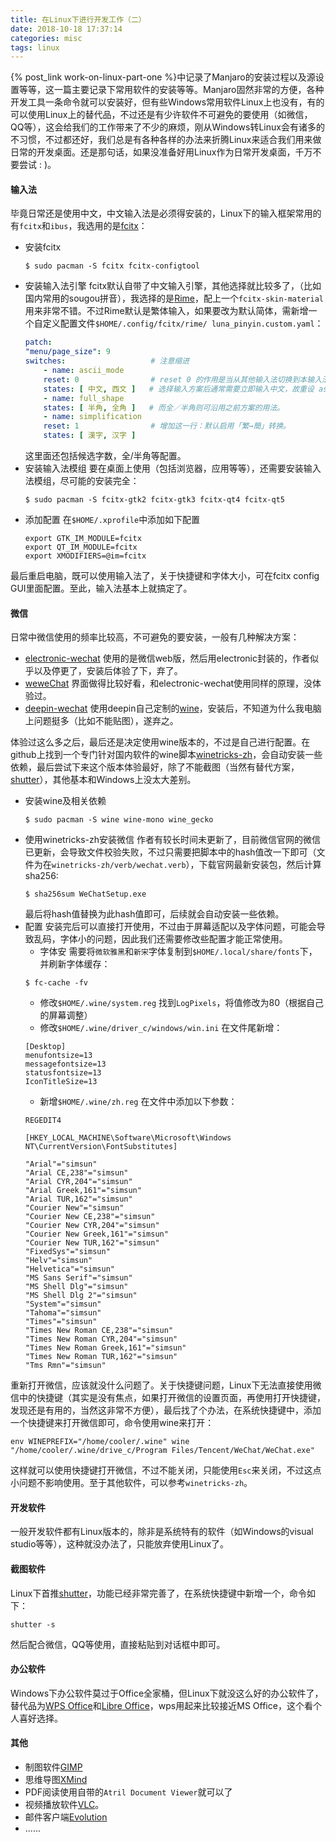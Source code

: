 ```yaml
---
title: 在Linux下进行开发工作（二）
date: 2018-10-18 17:37:14
categories: misc
tags: linux
---
```


{% post_link work-on-linux-part-one %}中记录了Manjaro的安装过程以及源设置等等，这一篇主要记录下常用软件的安装等等。Manjaro固然非常的方便，各种开发工具一条命令就可以安装好，但有些Windows常用软件Linux上也没有，有的可以使用Linux上的替代品，不过还是有少许软件不可避免的要使用（如微信，QQ等），这会给我们的工作带来了不少的麻烦，刚从Windows转Linux会有诸多的不习惯，不过都还好，我们总是有各种各样的办法来折腾Linux来适合我们用来做日常的开发桌面。还是那句话，如果没准备好用Linux作为日常开发桌面，千万不要尝试 : )。
<!-- more -->


#### 输入法
毕竟日常还是使用中文，中文输入法是必须得安装的，Linux下的输入框架常用的有`fcitx`和`ibus`，我选用的是[fcitx][1]：
* 安装fcitx
    ```shell
    $ sudo pacman -S fcitx fcitx-configtool 
    ```
* 安装输入法引擎
    fcitx默认自带了中文输入引擎，其他选择就比较多了，（比如国内常用的sougou拼音），我选择的是[Rime][2]，配上一个`fcitx-skin-material`用来非常不错。不过Rime默认是繁体输入，如果要改为默认简体，需新增一个自定义配置文件`$HOME/.config/fcitx/rime/
    luna_pinyin.custom.yaml`：
    ```yml
    patch:
    "menu/page_size": 9
    switches:                   # 注意缩进
        - name: ascii_mode
        reset: 0                # reset 0 的作用是当从其他输入法切换到本输入法重设为指定状态
        states: [ 中文, 西文 ]   # 选择输入方案后通常需要立即输入中文，故重设 ascii_mode = 0
        - name: full_shape
        states: [ 半角, 全角 ]   # 而全／半角则可沿用之前方案的用法。
        - name: simplification
        reset: 1                # 增加这一行：默认启用「繁→簡」转换。
        states: [ 漢字, 汉字 ]
    ```
    这里面还包括候选字数，全/半角等配置。
* 安装输入法模组
    要在桌面上使用（包括浏览器，应用等等），还需要安装输入法模组，尽可能的安装完全：
    ```shell
    $ sudo pacman -S fcitx-gtk2 fcitx-gtk3 fcitx-qt4 fcitx-qt5
    ```
* 添加配置
    在`$HOME/.xprofile`中添加如下配置
    ```text
    export GTK_IM_MODULE=fcitx
    export QT_IM_MODULE=fcitx
    export XMODIFIERS=@im=fcitx
    ```
最后重启电脑，既可以使用输入法了，关于快捷键和字体大小，可在fcitx config GUI里面配置。至此，输入法基本上就搞定了。

#### 微信
日常中微信使用的频率比较高，不可避免的要安装，一般有几种解决方案：
* [electronic-wechat][3]
使用的是微信web版，然后用electronic封装的，作者似乎以及停更了，安装后体验了下，弃了。
* [weweChat][4]
界面做得比较好看，和electronic-wechat使用同样的原理，没体验过。
* [deepin-wechat][5]
使用deepin自己定制的[wine][6]，安装后，不知道为什么我电脑上问题挺多（比如不能贴图），遂弃之。

体验过这么多之后，最后还是决定使用wine版本的，不过是自己进行配置。在github上找到一个专门针对国内软件的wine脚本[winetricks-zh][7]，会自动安装一些依赖，最后尝试下来这个版本体验最好，除了不能截图（当然有替代方案，[shutter][8]），其他基本和Windows上没太大差别。
* 安装wine及相关依赖
    ```shell
    $ sudo pacman -S wine wine-mono wine_gecko
    ```
* 使用winetricks-zh安装微信
    作者有较长时间未更新了，目前微信官网的微信已更新，会导致文件校验失败，不过只需要把脚本中的hash值改一下即可（文件为在`winetricks-zh/verb/wechat.verb`），下载官网最新安装包，然后计算sha256:
    ```shell
    $ sha256sum WeChatSetup.exe
    ```
    最后将hash值替换为此hash值即可，后续就会自动安装一些依赖。
* 配置
    安装完后可以直接打开使用，不过由于屏幕适配以及字体问题，可能会导致乱码，字体小的问题，因此我们还需要修改些配置才能正常使用。
    - 字体安
    需要将`微软雅黑`和`新宋`字体复制到`$HOME/.local/share/fonts`下，并刷新字体缓存：
    ```shell
    $ fc-cache -fv
    ```
    - 修改`$HOME/.wine/system.reg`
    找到`LogPixels`，将值修改为80（根据自己的屏幕调整）
    - 修改`$HOME/.wine/driver_c/windows/win.ini`
    在文件尾新增：
    ```text
    [Desktop]
    menufontsize=13
    messagefontsize=13
    statusfontsize=13
    IconTitleSize=13
    ```
    - 新增`$HOME/.wine/zh.reg`
    在文件中添加以下参数：
    ```text
    REGEDIT4

    [HKEY_LOCAL_MACHINE\Software\Microsoft\Windows NT\CurrentVersion\FontSubstitutes]

    "Arial"="simsun"
    "Arial CE,238"="simsun"
    "Arial CYR,204"="simsun"
    "Arial Greek,161"="simsun"
    "Arial TUR,162"="simsun"
    "Courier New"="simsun"
    "Courier New CE,238"="simsun"
    "Courier New CYR,204"="simsun"
    "Courier New Greek,161"="simsun"
    "Courier New TUR,162"="simsun"
    "FixedSys"="simsun"
    "Helv"="simsun"
    "Helvetica"="simsun"
    "MS Sans Serif"="simsun"
    "MS Shell Dlg"="simsun"
    "MS Shell Dlg 2"="simsun"
    "System"="simsun"
    "Tahoma"="simsun"
    "Times"="simsun"
    "Times New Roman CE,238"="simsun"
    "Times New Roman CYR,204"="simsun"
    "Times New Roman Greek,161"="simsun"
    "Times New Roman TUR,162"="simsun"
    "Tms Rmn"="simsun"
    ```
重新打开微信，应该就没什么问题了。关于快捷键问题，Linux下无法直接使用微信中的快捷键（其实是没有焦点，如果打开微信的设置页面，再使用打开快捷键，发现还是有用的，当然这非常不方便），最后找了个办法，在系统快捷键中，添加一个快捷键来打开微信即可，命令使用wine来打开：
```text
env WINEPREFIX="/home/cooler/.wine" wine "/home/cooler/.wine/drive_c/Program Files/Tencent/WeChat/WeChat.exe"
```
这样就可以使用快捷键打开微信，不过不能关闭，只能使用`Esc`来关闭，不过这点小问题不影响使用。至于其他软件，可以参考`winetricks-zh`。

#### 开发软件
一般开发软件都有Linux版本的，除非是系统特有的软件（如Windows的visual studio等等），这种就没办法了，只能放弃使用Linux了。

#### 截图软件
Linux下首推[shutter][8]，功能已经非常完善了，在系统快捷键中新增一个，命令如下：
```text
shutter -s
```
然后配合微信，QQ等使用，直接粘贴到对话框中即可。

#### 办公软件
Windows下办公软件莫过于Office全家桶，但Linux下就没这么好的办公软件了，替代品为[WPS Office][9]和[Libre Office][10]，wps用起来比较接近MS Office，这个看个人喜好选择。

#### 其他
* 制图软件[GIMP][11]
* 思维导图[XMind][12]
* PDF阅读使用自带的`Atril Document Viewer`就可以了
* 视频播放软件[VLC][13]。
* 邮件客户端[Evolution][14]
* ......

[1]: https://wiki.archlinux.org/index.php/Fcitx
[2]: https://wiki.archlinux.org/index.php/Rime_IME
[3]: https://github.com/geeeeeeeeek/electronic-wechat
[4]: https://github.com/trazyn/weweChat
[5]: https://aur.archlinux.org/packages/deepin-wechat/
[6]: https://www.winehq.org/
[7]: https://github.com/hillwoodroc/winetricks-zh
[8]: http://shutter-project.org/
[9]: https://www.wps.com/
[10]: https://www.libreoffice.org/
[11]: https://www.gimp.org/
[12]: https://www.xmind.net/
[13]: https://www.videolan.org/vlc/
[14]: https://wiki.gnome.org/Apps/Evolution